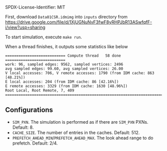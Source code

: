 SPDX-License-Identifier: MIT

First, download `Data01CSR.idmimg` into `inputs` directory from https://drive.google.com/file/d/1XjUGNuNvF3fwF8yRHPJbR13ASwfqfF-i/view?usp=sharing

To start simulation, execute `make run`.

When a thread finishes, it outputs some statistics like below
```
=========================== Compute thread   58 done ===========================
work: 96, sampled edges: 9562, sampled vertices: 2496
avg sampled edges: 99.60, avg sampled vertices: 26.00
V local accesses: 706, V remote accesses: 1790 (from IDM cache: 863 [48.21%])
E local accesses: 204 (from IDM cache: 86 [42.16%])
E remote accesses: 3329 (from IDM cache: 1630 [48.96%])
Root Local, Root Remote, 7, 409
================================================================================
```

## Configurations
- `SIM_PXN`. The simulation is performed as if there are `SIM_PXN` PXNs. Default: 8.
- `CACHE_SIZE`. The number of entries in the caches. Default: 512.
- `PREFETCH_AHEAD_MIN`/`PREFETCH_AHEAD_MAX`. The look ahead range to do prefetch. Default: 2/4.
